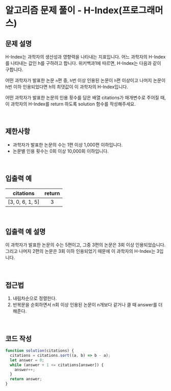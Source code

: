 # 알고리즘 문제 풀이 - H-Index(프로그래머스)

## 문제 설명

H-Index는 과학자의 생산성과 영향력을 나타내는 지표입니다. 어느 과학자의 H-Index를 나타내는 값인 h를 구하려고 합니다. 위키백과1에 따르면, H-Index는 다음과 같이 구합니다.

어떤 과학자가 발표한 논문 `n`편 중, `h`번 이상 인용된 논문이 `h`편 이상이고 나머지 논문이 h번 이하 인용되었다면 h의 최댓값이 이 과학자의 H-Index입니다.

어떤 과학자가 발표한 논문의 인용 횟수를 담은 배열 citations가 매개변수로 주어질 때, 이 과학자의 H-Index를 return 하도록 solution 함수를 작성해주세요.

<br />

## 제한사항

- 과학자가 발표한 논문의 수는 1편 이상 1,000편 이하입니다.
- 논문별 인용 횟수는 0회 이상 10,000회 이하입니다.

<br />

## 입출력 예

|    citations    | return |
| :-------------: | :----: |
| [3, 0, 6, 1, 5] |   3    |

<br />

## 입출력 예 설명

이 과학자가 발표한 논문의 수는 5편이고, 그중 3편의 논문은 3회 이상 인용되었습니다. 그리고 나머지 2편의 논문은 3회 이하 인용되었기 때문에 이 과학자의 H-Index는 3입니다.

<br />

## 접근법

1. 내림차순으로 정렬한다.
2. 반복문을 순회하면서 n회 이상 인용된 논문이 n개보다 같거나 클 때 answer를 더해준다.

 <br />

## 코드 작성

```js
function solution(citations) {
  citations = citations.sort((a, b) => b - a);
  let answer = 0;
  while (answer + 1 <= citations[answer]) {
    answer++;
  }
  return answer;
}
```

<br />
